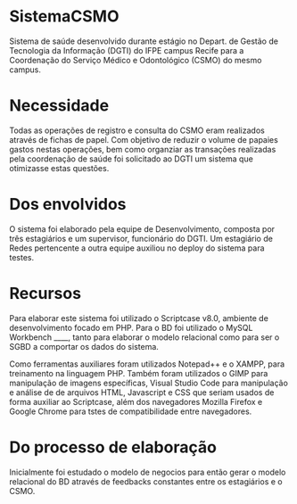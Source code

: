 # SistemaCSMO
Sistema de saúde desenvolvido durante estágio no Depart. de Gestão de Tecnologia da Informação (DGTI) do IFPE campus Recife para a Coordenação do Serviço Médico e Odontológico (CSMO) do mesmo campus.

# Necessidade
Todas as operações de registro e consulta do CSMO eram realizados através de fichas de papel. Com objetivo de reduzir o volume de papaies gastos nestas operações, bem como organziar as transações realizadas pela coordenação de saúde foi solicitado ao DGTI um sistema que otimizasse estas questões.

# Dos envolvidos
O sistema foi elaborado pela equipe de Desenvolvimento, composta por três estagiários e um supervisor, funcionário do DGTI. Um estagiário de Redes pertencente a outra equipe auxiliou no deploy do sistema para testes.

# Recursos
Para elaborar este sistema foi utilizado o Scriptcase v8.0, ambiente de desenvolvimento focado em PHP. Para o BD foi utilizado o MySQL Workbench ____, tanto para elaborar o modelo relacional como para ser o SGBD a comportar os dados do sistema.

Como ferramentas auxiliares foram utilizados Notepad++ e o XAMPP, para treinamento na linguagem PHP. Também foram utilizados o GIMP para manipulação de imagens específicas, Visual Studio Code para manipulação e análise de de arquivos HTML, Javascript e CSS que seriam usados de forma auxiliar ao Scriptcase, além dos navegadores Mozilla Firefox e Google Chrome para tstes de compatibilidade entre navegadores.

# Do processo de elaboração
Inicialmente foi estudado o modelo de negocios para então gerar o modelo relacional do BD através de feedbacks constantes entre os estagiários e o CSMO.